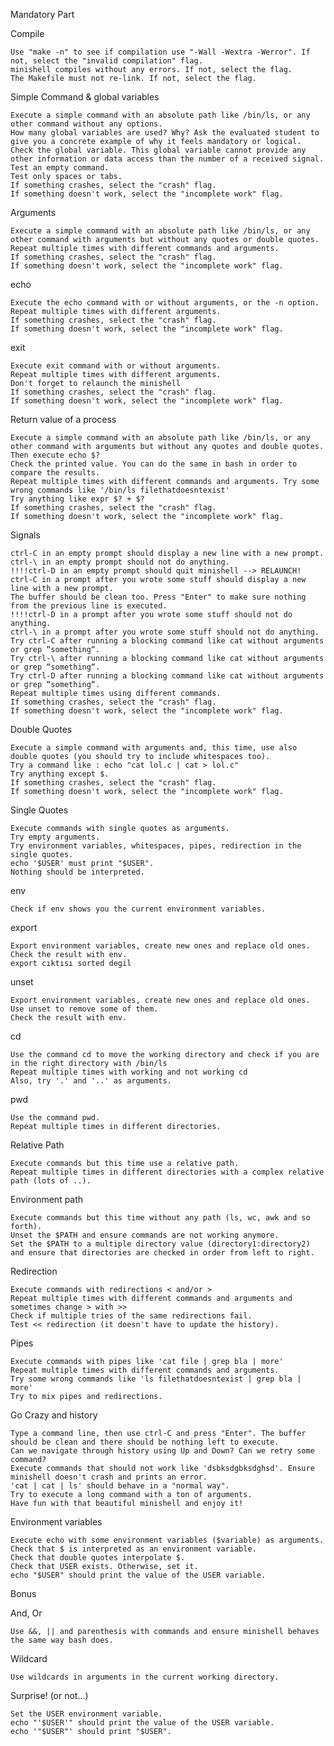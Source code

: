 Mandatory Part

Compile

    Use "make -n" to see if compilation use "-Wall -Wextra -Werror". If not, select the "invalid compilation" flag.
    minishell compiles without any errors. If not, select the flag.
    The Makefile must not re-link. If not, select the flag.

Simple Command & global variables

    Execute a simple command with an absolute path like /bin/ls, or any other command without any options.
    How many global variables are used? Why? Ask the evaluated student to give you a concrete example of why it feels mandatory or logical.
    Check the global variable. This global variable cannot provide any other information or data access than the number of a received signal.
    Test an empty command.
    Test only spaces or tabs.
    If something crashes, select the "crash" flag.
    If something doesn't work, select the "incomplete work" flag.

Arguments

    Execute a simple command with an absolute path like /bin/ls, or any other command with arguments but without any quotes or double quotes.
    Repeat multiple times with different commands and arguments.
    If something crashes, select the "crash" flag.
    If something doesn't work, select the "incomplete work" flag.

echo

    Execute the echo command with or without arguments, or the -n option.
    Repeat multiple times with different arguments.
    If something crashes, select the "crash" flag.
    If something doesn't work, select the "incomplete work" flag.

exit

    Execute exit command with or without arguments.
    Repeat multiple times with different arguments.
    Don't forget to relaunch the minishell
    If something crashes, select the "crash" flag.
    If something doesn't work, select the "incomplete work" flag.

Return value of a process


    Execute a simple command with an absolute path like /bin/ls, or any other command with arguments but without any quotes and double quotes. Then execute echo $?
    Check the printed value. You can do the same in bash in order to compare the results.
    Repeat multiple times with different commands and arguments. Try some wrong commands like '/bin/ls filethatdoesntexist'
    Try anything like expr $? + $?
    If something crashes, select the "crash" flag.
    If something doesn't work, select the "incomplete work" flag.

Signals

    ctrl-C in an empty prompt should display a new line with a new prompt.
    ctrl-\ in an empty prompt should not do anything.
    !!!!ctrl-D in an empty prompt should quit minishell --> RELAUNCH!
    ctrl-C in a prompt after you wrote some stuff should display a new line with a new prompt.
    The buffer should be clean too. Press "Enter" to make sure nothing from the previous line is executed.
    !!!!ctrl-D in a prompt after you wrote some stuff should not do anything.
    ctrl-\ in a prompt after you wrote some stuff should not do anything.
   	Try ctrl-C after running a blocking command like cat without arguments or grep “something“.
    Try ctrl-\ after running a blocking command like cat without arguments or grep “something“.
    Try ctrl-D after running a blocking command like cat without arguments or grep “something“.
    Repeat multiple times using different commands.
    If something crashes, select the "crash" flag.
    If something doesn't work, select the "incomplete work" flag.

Double Quotes

    Execute a simple command with arguments and, this time, use also double quotes (you should try to include whitespaces too).
    Try a command like : echo "cat lol.c | cat > lol.c"
    Try anything except $.
    If something crashes, select the "crash" flag.
    If something doesn't work, select the "incomplete work" flag.

Single Quotes

    Execute commands with single quotes as arguments.
    Try empty arguments.
    Try environment variables, whitespaces, pipes, redirection in the single quotes.
    echo '$USER' must print "$USER".
    Nothing should be interpreted.

env

    Check if env shows you the current environment variables.

export

    Export environment variables, create new ones and replace old ones.
    Check the result with env.
	export cıktısı sorted degil

unset

    Export environment variables, create new ones and replace old ones.
    Use unset to remove some of them.
    Check the result with env.

cd

    Use the command cd to move the working directory and check if you are in the right directory with /bin/ls
    Repeat multiple times with working and not working cd
    Also, try '.' and '..' as arguments.

pwd

    Use the command pwd.
    Repeat multiple times in different directories.

Relative Path

    Execute commands but this time use a relative path.
    Repeat multiple times in different directories with a complex relative path (lots of ..). 

Environment path

    Execute commands but this time without any path (ls, wc, awk and so forth).
    Unset the $PATH and ensure commands are not working anymore.
    Set the $PATH to a multiple directory value (directory1:directory2) and ensure that directories are checked in order from left to right.

Redirection

    Execute commands with redirections < and/or >
    Repeat multiple times with different commands and arguments and sometimes change > with >>
    Check if multiple tries of the same redirections fail.
    Test << redirection (it doesn't have to update the history).

Pipes

    Execute commands with pipes like 'cat file | grep bla | more'
    Repeat multiple times with different commands and arguments.
    Try some wrong commands like 'ls filethatdoesntexist | grep bla | more'
    Try to mix pipes and redirections.

Go Crazy and history

    Type a command line, then use ctrl-C and press "Enter". The buffer should be clean and there should be nothing left to execute.
    Can we navigate through history using Up and Down? Can we retry some command?
    Execute commands that should not work like 'dsbksdgbksdghsd'. Ensure minishell doesn't crash and prints an error.
    'cat | cat | ls' should behave in a "normal way".
    Try to execute a long command with a ton of arguments.
    Have fun with that beautiful minishell and enjoy it!

Environment variables

    Execute echo with some environment variables ($variable) as arguments.
    Check that $ is interpreted as an environment variable.
    Check that double quotes interpolate $.
    Check that USER exists. Otherwise, set it.
    echo "$USER" should print the value of the USER variable.

Bonus

And, Or

    Use &&, || and parenthesis with commands and ensure minishell behaves the same way bash does.

Wildcard

    Use wildcards in arguments in the current working directory.

Surprise! (or not...)

    Set the USER environment variable.
    echo "'$USER'" should print the value of the USER variable.
    echo '"$USER"' should print "$USER".
